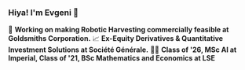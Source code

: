 ### Hiya! I'm Evgeni 👋

🤖 **Working on making Robotic Harvesting commercially feasible at Goldsmiths Corporation.**
📈 **Ex-Equity Derivatives & Quantitative Investment Solutions at Société Générale.**
🧑‍🎓 **Class of '26, MSc AI at Imperial, Class of '21, BSc Mathematics and Economics at LSE**




<!--
**evgeni-g-georgiev/evgeni-g-georgiev** is a ✨ _special_ ✨ repository because its `README.md` (this file) appears on your GitHub profile.

Here are some ideas to get you started:

- 🔭 I’m currently working on ...
- 🌱 I’m currently learning ...
- 👯 I’m looking to collaborate on ...
- 🤔 I’m looking for help with ...
- 💬 Ask me about ...
- 📫 How to reach me: ...
- 😄 Pronouns: ...
- ⚡ Fun fact: ...
-->
